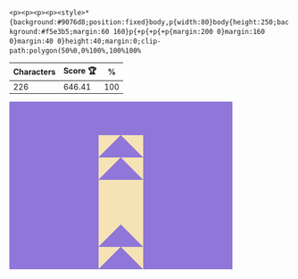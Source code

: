`<p><p><p><p><style>*{background:#9076d8;position:fixed}body,p{width:80}body{height:250;background:#f5e3b5;margin:60 160}p{+p{+p{+p{margin:200 0}margin:160 0}margin:40 0}height:40;margin:0;clip-path:polygon(50%0,0%100%,100%100%`

| Characters | Score 🏆 | %   |
| ---------- | -------- | --- |
| 226        | 646.41   | 100 |

![](/2025/feb2025/03/20250203.png)
